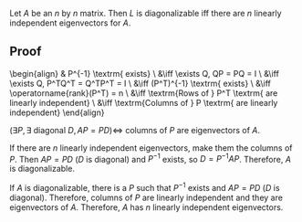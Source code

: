 Let $A$ be an $n$ by $n$ matrix.
Then $L$ is diagonalizable iff there are $n$ linearly independent eigenvectors for $A$.

## Proof

\begin{align}
& P^{-1} \textrm{ exists}
\\ &\iff \exists Q, QP = PQ = I
\\ &\iff \exists Q, P^TQ^T = Q^TP^T = I
\\ &\iff (P^T)^{-1} \textrm{ exists}
\\ &\iff \operatorname{rank}(P^T) = n
\\ &\iff \textrm{Rows of } P^T \textrm{ are linearly independent}
\\ &\iff \textrm{Columns of } P \textrm{ are linearly independent}
\end{align}

$(\exists P, \exists \textrm{ diagonal } D, AP = PD) \iff$ columns of $P$ are eigenvectors of $A$.

If there are $n$ linearly independent eigenvectors,
make them the columns of $P$.
Then $AP = PD$ ($D$ is diagonal) and $P^{-1}$ exists, so $D = P^{-1}AP$.
Therefore, $A$ is diagonalizable.

If $A$ is diagonalizable,
there is a $P$ such that $P^{-1}$ exists and $AP = PD$ ($D$ is diagonal).
Therefore, columns of $P$ are linearly independent and they are eigenvectors of $A$.
Therefore, $A$ has $n$ linearly independent eigenvectors.
